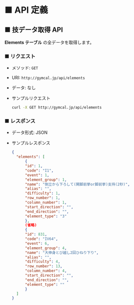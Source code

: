 # ■ API 定義

## ■ 技データ取得 API

**Elements テーブル** の全データを取得します。

### ■ リクエスト

- メソッド: `GET`
- URI: `http://gymcal.jp/api/elements`
- データ: なし

- サンプルリクエスト

  ```bash
  curl -X GET http://gymcal.jp/api/elements
  ```

### ■ レスポンス

- データ形式: JSON
- サンプルレスポンス

  ```json
  {
    "elements": [
        {
        "id": 1,
        "code": "I1",
        "event": 1,
        "element_group": 1,
        "name": "倒立から下ろして(開脚前挙or脚前挙)支持(2秒)",
        "alias": "",
        "difficulty": 1,
        "row_number": 1,
        "column_number": 1,
        "start_direction": "",
        "end_direction": "",
        "element_type": "3"
        },
        (省略)
        {
        "id": 831,
        "code": "IV64",
        "event": 6,
        "element_group": 4,
        "name": "大伸身とび越し2回ひねり下り",
        "alias": "",
        "difficulty": 4,
        "row_number": 13,
        "column_number": 4,
        "start_direction": "",
        "end_direction": "",
        "element_type": ""
        }
    ]
  }
  ```
